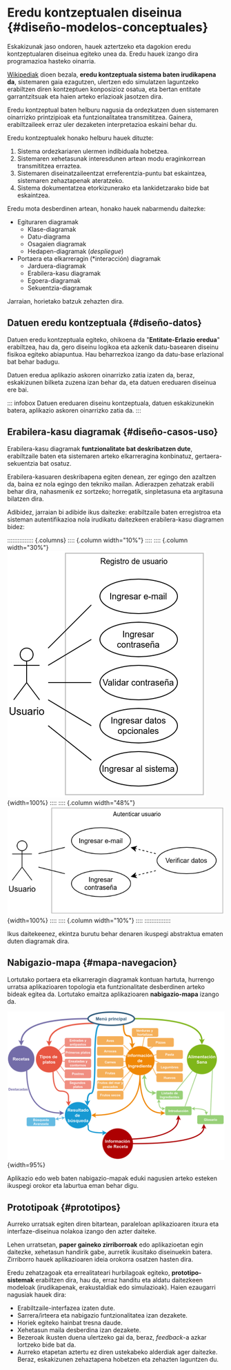 
# Eredu kontzeptualen diseinua {#diseño-modelos-conceptuales}

Eskakizunak jaso ondoren, hauek aztertzeko eta dagokion eredu kontzeptualaren diseinua egiteko unea da. Eredu hauek izango dira programazioa hasteko oinarria.

[Wikipediak](https://es.wikipedia.org/wiki/Modelo_conceptual) dioen bezala, **eredu kontzeptuala sistema baten irudikapena da**, sistemaren gaia ezagutzen, ulertzen edo simulatzen laguntzeko erabiltzen diren kontzeptuen konposizioz osatua, eta bertan entitate garrantzitsuak eta haien arteko erlazioak jasotzen dira.

Eredu kontzeptual baten helburu nagusia da ordezkatzen duen sistemaren oinarrizko printzipioak eta funtzionalitatea transmititzea. Gainera, erabiltzaileek erraz uler dezaketen interpretazioa eskaini behar du.

Eredu kontzeptualek honako helburu hauek dituzte:

1. Sistema ordezkariaren ulermen indibiduala hobetzea.
2. Sistemaren xehetasunak interesdunen artean modu eraginkorrean transmititzea erraztea.
3. Sistemaren diseinatzaileentzat erreferentzia-puntu bat eskaintzea, sistemaren zehaztapenak ateratzeko.
4. Sistema dokumentatzea etorkizunerako eta lankidetzarako bide bat eskaintzea.

Eredu mota desberdinen artean, honako hauek nabarmendu daitezke:

- Egituraren diagramak
  - Klase-diagramak
  - Datu-diagrama
  - Osagaien diagramak
  - Hedapen-diagramak (*despliegue*)
- Portaera eta elkarreragin (*interacción) diagramak
  - Jarduera-diagramak
  - Erabilera-kasu diagramak
  - Egoera-diagramak
  - Sekuentzia-diagramak

Jarraian, horietako batzuk zehazten dira.

## Datuen eredu kontzeptuala {#diseño-datos}

Datuen eredu kontzeptuala egiteko, ohikoena da "**Entitate-Erlazio eredua**" erabiltzea, hau da, gero diseinu logikoa eta azkenik datu-basearen diseinu fisikoa egiteko abiapuntua. Hau beharrezkoa izango da datu-base erlazional bat behar badugu.

Datuen eredua aplikazio askoren oinarrizko zatia izaten da, beraz, eskakizunen bilketa zuzena izan behar da, eta datuen ereduaren diseinua ere bai.

::: infobox
Datuen ereduaren diseinu kontzeptuala, datuen eskakizunekin batera, aplikazio askoren oinarrizko zatia da.
:::


## Erabilera-kasu diagramak {#diseño-casos-uso}

Erabilera-kasu diagramak **funtzionalitate bat deskribatzen dute**, erabiltzaile baten eta sistemaren arteko elkarreragina konbinatuz, gertaera-sekuentzia bat osatuz.

Erabilera-kasuaren deskribapena egiten denean, zer egingo den azaltzen da, baina ez nola egingo den tekniko mailan. Adierazpen zehatzak erabili behar dira, nahasmenik ez sortzeko; horregatik, sinpletasuna eta argitasuna bilatzen dira.

Adibidez, jarraian bi adibide ikus daitezke: erabiltzaile baten erregistroa eta sisteman autentifikazioa nola irudikatu daitezkeen erabilera-kasu diagramen bidez:

::::::::::::::: {.columns}
:::: {.column width="10%"}
::::
:::: {.column width="30%"}
![](img/di/tema_5/registro.png){width=100%}
::::
:::: {.column width="48%"}
![](img/di/tema_5/autenticar.png){width=100%}
::::
:::: {.column width="10%"}
::::
:::::::::::::::

Ikus daitekeenez, ekintza burutu behar denaren ikuspegi abstraktua ematen duten diagramak dira.


## Nabigazio-mapa {#mapa-navegacion}

Lortutako portaera eta elkarreragin diagramak kontuan hartuta, hurrengo urratsa aplikazioaren topologia eta funtzionalitate desberdinen arteko bideak egitea da. Lortutako emaitza aplikazioaren **nabigazio-mapa** izango da.

![Errezeta web baten nabigazio-mapa](img/di/tema_5/mapa_de_navegacion.png){width=95%}

Aplikazio edo web baten nabigazio-mapak eduki nagusien arteko esteken ikuspegi orokor eta laburtua eman behar digu.

## Prototipoak {#prototipos}

Aurreko urratsak egiten diren bitartean, paraleloan aplikazioaren itxura eta interfaze-diseinua nolakoa izango den azter daiteke.

Lehen urratsetan, **paper gaineko zirriborroak** edo aplikazioetan egin daitezke, xehetasun handirik gabe, aurretik ikusitako diseinuekin batera. Zirriborro hauek aplikazioaren ideia orokorra osatzen hasten dira.

Eredu zehatzagoak eta errealitateari hurbilagoak egiteko, **prototipo-sistemak** erabiltzen dira, hau da, erraz handitu eta aldatu daitezkeen modeloak (irudikapenak, erakustaldiak edo simulazioak). Haien ezaugarri nagusiak hauek dira:

- Erabiltzaile-interfazea izaten dute.
- Sarrera/irteera eta nabigazio funtzionalitatea izan dezakete.
- Horiek egiteko hainbat tresna daude.
- Xehetasun maila desberdina izan dezakete.
- Bezeroak ikusten duena ulertzeko gai da, beraz, *feedback*-a azkar lortzeko bide bat da.
- Aurreko etapetan aztertu ez diren ustekabeko alderdiak ager daitezke. Beraz, eskakizunen zehaztapena hobetzen eta zehazten laguntzen du.



